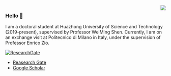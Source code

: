 <!--
**CHAOZHAO-1/CHAOZHAO-1** is a ✨ _special_ ✨ repository because its `README.md` (this file) appears on your GitHub profile.

Here are some ideas to get you started:

- 🔭 I’m currently working on ...
- 🌱 I’m currently learning ...
- 👯 I’m looking to collaborate on ...
- 🤔 I’m looking for help with ...
- 💬 Ask me about ...
- 📫 How to reach me: ...
- 😄 Pronouns: ...
- ⚡ Fun fact: ...
-->

<img align="right" src="https://github-readme-stats.vercel.app/api?username=CHAOZHAO-1&show_icons=true&icon_color=CE1D2D&text_color=718096&bg_color=ffffff&hide_title=true" />

### Hello 👋
I am a doctoral student at Huazhong University of Science and Technology (2019-present), supervised by Professor WeiMing Shen. Currently, I am on an exchange visit at Politecnico di Milano in Italy, under the supervision of Professor Enrico Zio.

[![ResearchGate](https://img.shields.io/badge/ResearchGate-Follow-blue)](https://www.researchgate.net/profile/Your_Profile)

- [Reasearch Gate](https://www.researchgate.net/profile/Chao-Zhao-49?ev=hdr_xprf&_tp=eyJjb250ZXh0Ijp7ImZpcnN0UGFnZSI6ImhvbWUiLCJwYWdlIjoiaG9tZSIsInBvc2l0aW9uIjoiZ2xvYmFsSGVhZGVyIn19)
- [Google Scholar](https://scholar.google.com.au/citations?user=GMK0p4QAAAAJ&hl=zh-CN)


